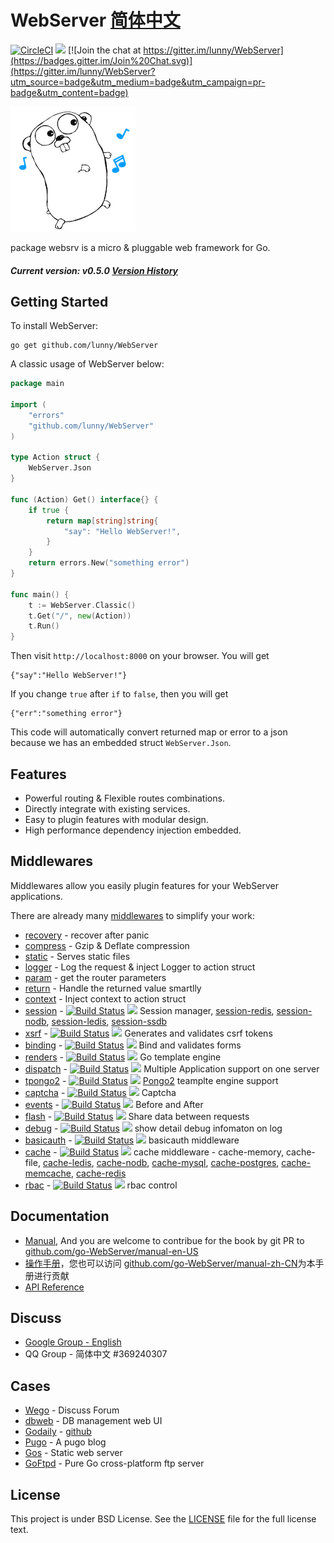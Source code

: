 WebServer [简体中文](README_CN.md)
=======================

[![CircleCI](https://circleci.com/gh/lunny/WebServer/tree/master.svg?style=svg)](https://circleci.com/gh/lunny/WebServer/tree/master)  [![](http://gocover.io/_badge/github.com/lunny/WebServer)](http://gocover.io/github.com/lunny/WebServer) [![Join the chat at https://gitter.im/lunny/WebServer](https://badges.gitter.im/Join%20Chat.svg)](https://gitter.im/lunny/WebServer?utm_source=badge&utm_medium=badge&utm_campaign=pr-badge&utm_content=badge)

![WebServer Logo](logo.png)

package websrv is a micro & pluggable web framework for Go.

##### Current version: v0.5.0   [Version History](https://github.com/lunny/WebServer/releases)

## Getting Started

To install WebServer:

    go get github.com/lunny/WebServer

A classic usage of WebServer below:

```go
package main

import (
    "errors"
    "github.com/lunny/WebServer"
)

type Action struct {
    WebServer.Json
}

func (Action) Get() interface{} {
    if true {
        return map[string]string{
            "say": "Hello WebServer!",
        }
    }
    return errors.New("something error")
}

func main() {
    t := WebServer.Classic()
    t.Get("/", new(Action))
    t.Run()
}
```

Then visit `http://localhost:8000` on your browser. You will get
```
{"say":"Hello WebServer!"}
```

If you change `true` after `if` to `false`, then you will get
```
{"err":"something error"}
```

This code will automatically convert returned map or error to a json because we has an embedded struct `WebServer.Json`.

## Features

- Powerful routing & Flexible routes combinations.
- Directly integrate with existing services.
- Easy to plugin features with modular design.
- High performance dependency injection embedded.

## Middlewares

Middlewares allow you easily plugin features for your WebServer applications.

There are already many [middlewares](https://github.com/WebServer-contrib) to simplify your work:

- [recovery](https://github.com/lunny/WebServer/wiki/Recovery) - recover after panic
- [compress](https://github.com/lunny/WebServer/wiki/Compress) - Gzip & Deflate compression
- [static](https://github.com/lunny/WebServer/wiki/Static) - Serves static files
- [logger](https://github.com/lunny/WebServer/wiki/Logger) - Log the request & inject Logger to action struct
- [param](https://github.com/lunny/WebServer/wiki/Params) - get the router parameters
- [return](https://github.com/lunny/WebServer/wiki/Return) - Handle the returned value smartlly
- [context](https://github.com/lunny/WebServer/wiki/Context) - Inject context to action struct
- [session](https://github.com/WebServer-contrib/session) - [![Build Status](https://drone.io/github.com/WebServer-contrib/session/status.png)](https://drone.io/github.com/WebServer-contrib/session/latest) [![](http://gocover.io/_badge/github.com/WebServer-contrib/session)](http://gocover.io/github.com/WebServer-contrib/session) Session manager, [session-redis](http://github.com/WebServer-contrib/session-redis), [session-nodb](http://github.com/WebServer-contrib/session-nodb), [session-ledis](http://github.com/WebServer-contrib/session-ledis), [session-ssdb](http://github.com/WebServer-contrib/session-ssdb)
- [xsrf](https://github.com/WebServer-contrib/xsrf) - [![Build Status](https://drone.io/github.com/WebServer-contrib/xsrf/status.png)](https://drone.io/github.com/WebServer-contrib/xsrf/latest) [![](http://gocover.io/_badge/github.com/WebServer-contrib/xsrf)](http://gocover.io/github.com/WebServer-contrib/xsrf) Generates and validates csrf tokens
- [binding](https://github.com/WebServer-contrib/binding) - [![Build Status](https://drone.io/github.com/WebServer-contrib/binding/status.png)](https://drone.io/github.com/WebServer-contrib/binding/latest) [![](http://gocover.io/_badge/github.com/WebServer-contrib/binding)](http://gocover.io/github.com/WebServer-contrib/binding) Bind and validates forms
- [renders](https://github.com/WebServer-contrib/renders) - [![Build Status](https://drone.io/github.com/WebServer-contrib/renders/status.png)](https://drone.io/github.com/WebServer-contrib/renders/latest) [![](http://gocover.io/_badge/github.com/WebServer-contrib/renders)](http://gocover.io/github.com/WebServer-contrib/renders) Go template engine
- [dispatch](https://github.com/WebServer-contrib/dispatch) - [![Build Status](https://drone.io/github.com/WebServer-contrib/dispatch/status.png)](https://drone.io/github.com/WebServer-contrib/dispatch/latest) [![](http://gocover.io/_badge/github.com/WebServer-contrib/dispatch)](http://gocover.io/github.com/WebServer-contrib/dispatch) Multiple Application support on one server
- [tpongo2](https://github.com/WebServer-contrib/tpongo2) - [![Build Status](https://drone.io/github.com/WebServer-contrib/tpongo2/status.png)](https://drone.io/github.com/WebServer-contrib/tpongo2/latest) [![](http://gocover.io/_badge/github.com/WebServer-contrib/tpongo2)](http://gocover.io/github.com/WebServer-contrib/tpongo2) [Pongo2](https://github.com/flosch/pongo2) teamplte engine support
- [captcha](https://github.com/WebServer-contrib/captcha) - [![Build Status](https://drone.io/github.com/WebServer-contrib/captcha/status.png)](https://drone.io/github.com/WebServer-contrib/captcha/latest) [![](http://gocover.io/_badge/github.com/WebServer-contrib/captcha)](http://gocover.io/github.com/WebServer-contrib/captcha) Captcha
- [events](https://github.com/WebServer-contrib/events) - [![Build Status](https://drone.io/github.com/WebServer-contrib/events/status.png)](https://drone.io/github.com/WebServer-contrib/events/latest) [![](http://gocover.io/_badge/github.com/WebServer-contrib/events)](http://gocover.io/github.com/WebServer-contrib/events) Before and After
- [flash](https://github.com/WebServer-contrib/flash) - [![Build Status](https://drone.io/github.com/WebServer-contrib/flash/status.png)](https://drone.io/github.com/WebServer-contrib/flash/latest) [![](http://gocover.io/_badge/github.com/WebServer-contrib/flash)](http://gocover.io/github.com/WebServer-contrib/flash) Share data between requests
- [debug](https://github.com/WebServer-contrib/debug) - [![Build Status](https://drone.io/github.com/WebServer-contrib/debug/status.png)](https://drone.io/github.com/WebServer-contrib/debug/latest) [![](http://gocover.io/_badge/github.com/WebServer-contrib/debug)](http://gocover.io/github.com/WebServer-contrib/debug) show detail debug infomaton on log
- [basicauth](https://github.com/WebServer-contrib/basicauth) - [![Build Status](https://drone.io/github.com/WebServer-contrib/basicauth/status.png)](https://drone.io/github.com/WebServer-contrib/basicauth/latest) [![](http://gocover.io/_badge/github.com/WebServer-contrib/basicauth)](http://gocover.io/github.com/WebServer-contrib/basicauth) basicauth middleware
- [cache](https://github.com/WebServer-contrib/cache) - [![Build Status](https://drone.io/github.com/WebServer-contrib/cache/status.png)](https://drone.io/github.com/WebServer-contrib/cache/latest) [![](http://gocover.io/_badge/github.com/WebServer-contrib/cache)](http://gocover.io/github.com/WebServer-contrib/cache) cache middleware - cache-memory, cache-file, [cache-ledis](https://github.com/WebServer-contrib/cache-ledis), [cache-nodb](https://github.com/WebServer-contrib/cache-nodb), [cache-mysql](https://github.com/WebServer-contrib/cache-mysql), [cache-postgres](https://github.com/WebServer-contrib/cache-postgres), [cache-memcache](https://github.com/WebServer-contrib/cache-memcache), [cache-redis](https://github.com/WebServer-contrib/cache-redis)
- [rbac](https://github.com/WebServer-contrib/rbac) - [![Build Status](https://drone.io/github.com/WebServer-contrib/rbac/status.png)](https://drone.io/github.com/WebServer-contrib/rbac/latest) [![](http://gocover.io/_badge/github.com/WebServer-contrib/debug)](http://gocover.io/github.com/WebServer-contrib/rbac) rbac control

## Documentation

- [Manual](http://gobook.io/read/github.com/go-WebServer/manual-en-US/), And you are welcome to contribue for the book by git PR to [github.com/go-WebServer/manual-en-US](https://github.com/go-WebServer/manual-en-US)
- [操作手册](http://gobook.io/read/github.com/go-WebServer/manual-zh-CN/)，您也可以访问 [github.com/go-WebServer/manual-zh-CN](https://github.com/go-WebServer/manual-zh-CN)为本手册进行贡献
- [API Reference](https://gowalker.org/github.com/lunny/WebServer)

## Discuss

- [Google Group - English](https://groups.google.com/forum/#!forum/go-WebServer)
- QQ Group - 简体中文 #369240307

## Cases

- [Wego](https://github.com/go-WebServer/wego) - Discuss Forum
- [dbweb](https://github.com/go-xorm/dbweb) - DB management web UI
- [Godaily](http://godaily.org) - [github](https://github.com/godaily/news)
- [Pugo](https://github.com/go-xiaohei/pugo) - A pugo blog
- [Gos](https://github.com/go-WebServer/gos) - Static web server
- [GoFtpd](https://github.com/goftp/ftpd) - Pure Go cross-platform ftp server

## License

This project is under BSD License. See the [LICENSE](LICENSE) file for the full license text.
